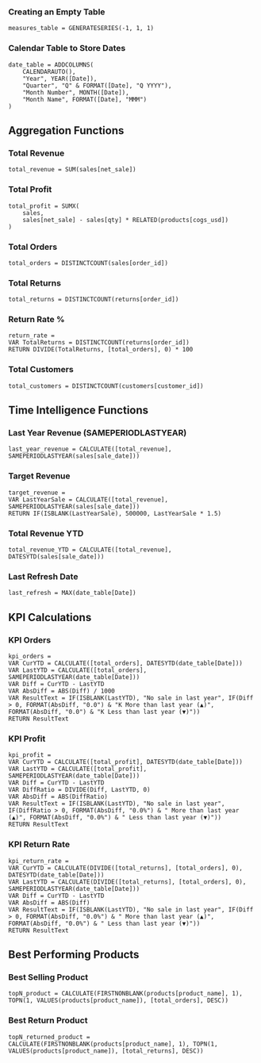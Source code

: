 ### Creating an Empty Table
```DAX
measures_table = GENERATESERIES(-1, 1, 1)
```

### Calendar Table to Store Dates
```DAX
date_table = ADDCOLUMNS(
    CALENDARAUTO(),
    "Year", YEAR([Date]),
    "Quarter", "Q" & FORMAT([Date], "Q YYYY"),
    "Month Number", MONTH([Date]),
    "Month Name", FORMAT([Date], "MMM")
)
```

## Aggregation Functions

### Total Revenue
```DAX
total_revenue = SUM(sales[net_sale])
```

### Total Profit
```DAX
total_profit = SUMX(
    sales,
    sales[net_sale] - sales[qty] * RELATED(products[cogs_usd])
)
```

### Total Orders
```DAX
total_orders = DISTINCTCOUNT(sales[order_id])
```

### Total Returns
```DAX
total_returns = DISTINCTCOUNT(returns[order_id])
```

### Return Rate %
```DAX
return_rate = 
VAR TotalReturns = DISTINCTCOUNT(returns[order_id])
RETURN DIVIDE(TotalReturns, [total_orders], 0) * 100
```

### Total Customers
```DAX
total_customers = DISTINCTCOUNT(customers[customer_id])
```

## Time Intelligence Functions

### Last Year Revenue (SAMEPERIODLASTYEAR)
```DAX
last_year_revenue = CALCULATE([total_revenue], SAMEPERIODLASTYEAR(sales[sale_date]))
```

### Target Revenue
```DAX
target_revenue = 
VAR LastYearSale = CALCULATE([total_revenue], SAMEPERIODLASTYEAR(sales[sale_date]))
RETURN IF(ISBLANK(LastYearSale), 500000, LastYearSale * 1.5)
```

### Total Revenue YTD
```DAX
total_revenue_YTD = CALCULATE([total_revenue], DATESYTD(sales[sale_date]))
```

### Last Refresh Date
```DAX
last_refresh = MAX(date_table[Date])
```

## KPI Calculations

### KPI Orders
```DAX
kpi_orders = 
VAR CurYTD = CALCULATE([total_orders], DATESYTD(date_table[Date]))
VAR LastYTD = CALCULATE([total_orders], SAMEPERIODLASTYEAR(date_table[Date]))
VAR Diff = CurYTD - LastYTD
VAR AbsDiff = ABS(Diff) / 1000
VAR ResultText = IF(ISBLANK(LastYTD), "No sale in last year", IF(Diff > 0, FORMAT(AbsDiff, "0.0") & "K More than last year (▲)", FORMAT(AbsDiff, "0.0") & "K Less than last year (▼)"))
RETURN ResultText
```

### KPI Profit
```DAX
kpi_profit = 
VAR CurYTD = CALCULATE([total_profit], DATESYTD(date_table[Date]))
VAR LastYTD = CALCULATE([total_profit], SAMEPERIODLASTYEAR(date_table[Date]))
VAR Diff = CurYTD - LastYTD
VAR DiffRatio = DIVIDE(Diff, LastYTD, 0)
VAR AbsDiff = ABS(DiffRatio)
VAR ResultText = IF(ISBLANK(LastYTD), "No sale in last year", IF(DiffRatio > 0, FORMAT(AbsDiff, "0.0%") & " More than last year (▲)", FORMAT(AbsDiff, "0.0%") & " Less than last year (▼)"))
RETURN ResultText
```

### KPI Return Rate
```DAX
kpi_return_rate = 
VAR CurYTD = CALCULATE(DIVIDE([total_returns], [total_orders], 0), DATESYTD(date_table[Date]))
VAR LastYTD = CALCULATE(DIVIDE([total_returns], [total_orders], 0), SAMEPERIODLASTYEAR(date_table[Date]))
VAR Diff = CurYTD - LastYTD
VAR AbsDiff = ABS(Diff)
VAR ResultText = IF(ISBLANK(LastYTD), "No sale in last year", IF(Diff > 0, FORMAT(AbsDiff, "0.0%") & " More than last year (▲)", FORMAT(AbsDiff, "0.0%") & " Less than last year (▼)"))
RETURN ResultText
```

## Best Performing Products

### Best Selling Product
```DAX
topN_product = CALCULATE(FIRSTNONBLANK(products[product_name], 1), TOPN(1, VALUES(products[product_name]), [total_orders], DESC))
```

### Best Return Product
```DAX
topN_returned_product = CALCULATE(FIRSTNONBLANK(products[product_name], 1), TOPN(1, VALUES(products[product_name]), [total_returns], DESC))
```
